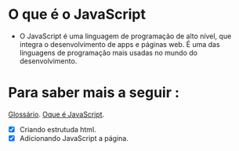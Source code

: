 # O que é o JavaScript 

- O JavaScript é uma linguagem de programação de alto nível, que integra o desenvolvimento de apps e páginas web. É uma das linguagens de programação mais usadas no mundo do desenvolvimento.

# Para saber mais a seguir :
[Glossário](developer.mozilla.org/pt/BR/docs/Glossary/JavaScript).
[Oque é JavaScript](developer.mozilla.org/pt-BR/docs/Learn/JavaScript/First%steps/Whats%is%JavaScript).

- [x]  Criando estrutuda html.
- [x]  Adicionando JavaScript a página.